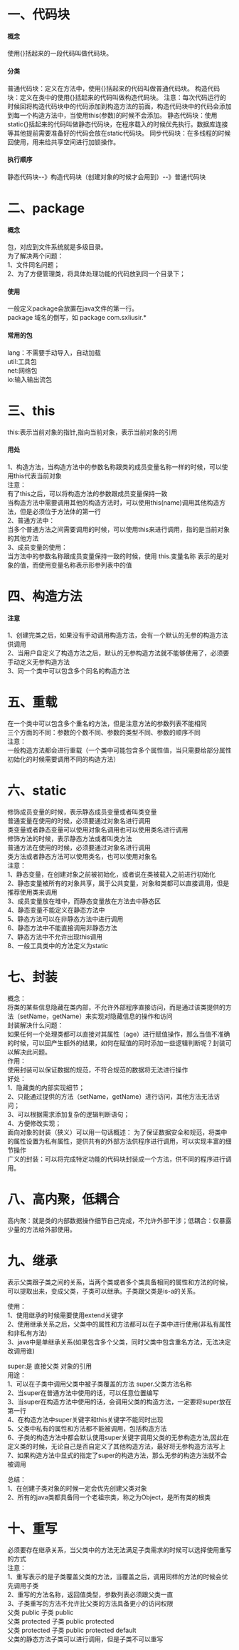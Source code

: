 # 一、代码块
#### 概念
使用{}括起来的一段代码叫做代码块。
#### 分类
  普通代码块：定义在方法中，使用{}括起来的代码叫做普通代码块。 
  构造代码块：定义在类中的使用{}括起来的代码叫做构造代码块。
注意：每次代码运行的时候回将构造代码块中的代码添加到构造方法的前面，构造代码块中的代码会添加到每一个构造方法中，当使用this(参数)的时候不会添加。
静态代码块：使用static{}括起来的代码叫做静态代码块，在程序载入的时候优先执行。数据库连接等其他提前需要准备好的代码会放在static代码块。
同步代码块：在多线程的时候回使用，用来给共享空间进行加锁操作。
#### 执行顺序
静态代码块--》构造代码块（创建对象的时候才会用到）--》普通代码块
# 二、package
#### 概念
包，对应到文件系统就是多级目录。<br/>
为了解决两个问题：<br/>
1、文件同名问题；<br/>
2、为了方便管理类，将具体处理功能的代码放到同一个目录下；
#### 使用
一般定义package会放置在java文件的第一行。<br/>
package 域名的倒写，如 package com.sxliusir.*
#### 常用的包
lang：不需要手动导入，自动加载<br/>
util:工具包<br/>
net:网络包<br/>
io:输入输出流包
# 三、this
this:表示当前对象的指针,指向当前对象，表示当前对象的引用
#### 用处
1、构造方法，当构造方法中的参数名称跟类的成员变量名称一样的时候，可以使用this代表当前对象<br/>
注意：<br/>
有了this之后，可以将构造方法的参数跟成员变量保持一致<br/>
当构造方法中需要调用其他的构造方法时，可以使用this(name)调用其他构造方法，但是必须位于方法体的第一行<br/>
2、普通方法中：<br/>
当多个普通方法之间需要调用的时候，可以使用this来进行调用，指的是当前对象的其他方法<br/>
3、成员变量的使用：<br/>
当方法中的参数名称跟成员变量保持一致的时候，使用 this.变量名称 表示的是对象的值，而使用变量名称表示形参列表中的值<br/>
# 四、构造方法
#### 注意
1、创建完类之后，如果没有手动调用构造方法，会有一个默认的无参的构造方法供调用<br/>
2、当用户自定义了构造方法之后，默认的无参构造方法就不能够使用了，必须要手动定义无参构造方法<br/>
3、同一个类中可以包含多个同名的构造方法<br/>
# 五、重载
在一个类中可以包含多个重名的方法，但是注意方法的参数列表不能相同<br/>
三个方面的不同：参数的个数不同、参数的类型不同、参数的顺序不同<br/>
注意：<br/>
一般构造方法都会进行重载（一个类中可能包含多个属性值，当只需要给部分属性初始化的时候需要调用不同的构造方法）
# 六、static
修饰成员变量的时候，表示静态成员变量或者叫类变量<br/>
普通变量在使用的时候，必须要通过对象名进行调用<br/>
类变量或者静态变量可以使用对象名调用也可以使用类名进行调用<br/>
修饰方法的时候，表示静态方法或者叫类方法<br/>
普通方法在使用的时候，必须要通过对象名进行调用<br/>
类方法或者静态方法可以使用类名，也可以使用对象名<br/>
注意：<br/>
1、静态变量，在创建对象之前被初始化，或者说在类被载入之前进行初始化<br/>
2、静态变量被所有的对象共享，属于公共变量，对象和类都可以直接调用，但是推荐使用类来调用<br/>
3、成员变量放在堆中，而静态变量放在方法去中静态区<br/>
4、静态变量不能定义在静态方法中<br/>
5、静态方法可以在非静态方法中进行调用<br/>
6、静态方法中不能直接调用非静态方法<br/>
7、静态方法中不允许出现this调用<br/>
8、一般工具类中的方法定义为static<br/>
# 七、封装
概念：<br/>
将类的某些信息隐藏在类内部，不允许外部程序直接访问，而是通过该类提供的方法（setName，getName）来实现对隐藏信息的操作和访问<br/>
封装解决什么问题：<br/>
如果任何一个处理类都可以直接对其属性（age）进行赋值操作，那么当值不准确的时候，可以回产生额外的结果，如何在赋值的同时添加一些逻辑判断呢？封装可以解决此问题。<br/>
作用：<br/>
使用封装可以保证数据的规范，不符合规范的数据将无法进行操作<br/>
好处：<br/>
1、隐藏类的内部实现细节；<br/>
2、只能通过提供的方法（setName，getName）进行访问，其他方法无法访问；<br/>
3、可以根据需求添加复杂的逻辑判断语句；<br/>
4、方便修改实现；<br/>
面向对象的封装（狭义）可以用一句话概述： 为了保证数据安全和规范，将类中的属性设置为私有属性，提供共有的外部方法供程序进行调用，可以实现丰富的细节操作<br/>
广义的封装：可以将完成特定功能的代码块封装成一个方法，供不同的程序进行调用。<br/>

# 八、高内聚，低耦合
高内聚：就是类的内部数据操作细节自己完成，不允许外部干涉；低耦合：仅暴露少量的方法给外部使用。
# 九、继承

表示父类跟子类之间的关系，当两个类或者多个类具备相同的属性和方法的时候，可以提取出来，变成父类，子类可以继承。子类跟父类是is-a的关系。

使用：<br/>
1、使用继承的时候需要使用extend关键字<br/>
2、使用继承关系之后，父类中的属性和方法都可以在子类中进行使用(非私有属性和非私有方法)<br/>
3、java中是单继承关系(如果包含多个父类，同时父类中包含重名方法，无法决定改调用谁)<br/>

super:是 直接父类 对象的引用<br/>
用途：<br/>
1、可以在子类中调用父类中被子类覆盖的方法  super.父类方法名称<br/>
2、当super在普通方法中使用的话，可以任意位置编写<br/>
3、当super在构造方法中使用的话，会调用父类的构造方法，一定要将super放在第一行<br/>
4、在构造方法中super关键字和this关键字不能同时出现<br/>
5、父类中私有的属性和方法都不能被调用，包括构造方法<br/>
6、子类的构造方法中都会默认使用super关键字调用父类的无参构造方法,因此在定义类的时候，无论自己是否自定义了其他构造方法，最好将无参构造方法写上<br/>
7、如果构造方法中显式的指定了super的构造方法，那么无参的构造方法就不会被调用<br/>

总结：<br/>
1、在创建子类对象的时候一定会优先创建父类对象<br/>
2、所有的java类都具备同一个老祖宗类，称之为Object，是所有类的根类<br/>

# 十、重写
必须要存在继承关系，当父类中的方法无法满足子类需求的时候可以选择使用重写的方式<br/>
注意：<br/>
1、重写表示的是子类覆盖父类的方法，当覆盖之后，调用同样的方法的时候会优先调用子类<br/>
2、重写的方法名称，返回值类型，参数列表必须跟父类一直<br/>
3、子类重写的方法不允许比父类的方法具备更小的访问权限<br/>
父类      public     子类  public<br/>
父类      protected     子类  public protected<br/>
父类      protected     子类  public protected  default<br/>
父类的静态方法子类可以进行调用，但是子类不可以重写<br/>